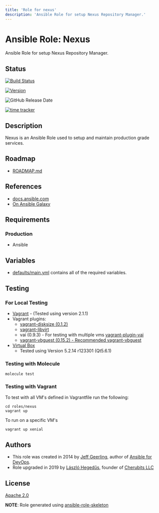 ```yaml
---
title: 'Role for nexus'
description: 'Ansible Role for setup Nexus Repository Manager.'
---
```


# Ansible Role: Nexus

Ansible Role for setup Nexus Repository Manager.

## Status

[![Build Status](https://travis-ci.org/lordoftheflies/ansible-role-nexus.svg?branch=master)](https://travis-ci.org/lordoftheflies/ansible-role-nexus)

[![Version](https://img.shields.io/github/v/tag/lordoftheflies/ansible-role-nexus?sort=semver)](https://github.com/lordoftheflies/ansible-role-nexus/releases)

![GitHub Release Date](https://img.shields.io/github/release-date/lordoftheflies/ansible-role-nexus)

[![time tracker](https://wakatime.com/badge/github/lordoftheflies/ansible-role-nexus.svg)](https://wakatime.com/badge/github/lordoftheflies/ansible-role-nexus)

## Description

Nexus is an Ansible Role used to setup and maintain production grade services.

## Roadmap

* [ROADMAP.md](ROADMAP.md)

## References

* [docs.ansible.com](https://docs.ansible.com/)
* [On Ansible Galaxy](https://galaxy.ansible.com/lordoftheflies/ansible_role_nexus)

## Requirements

### Production

* Ansible

## Variables

* [defaults/main.yml](defaults/main.yml) contains all of the required variables.

## Testing

### For Local Testing

* [Vagrant](https://www.vagrantup.com/) - (Tested using version 2.1.1)
* Vagrant plugins:
  * [vagrant-disksize (0.1.2)](https://github.com/lordoftheflies/vagrant-disksize)
  * [vagrant-libvirt](https://github.com/lordoftheflies/vagrant-libvirt)
  * vai (0.9.3) - For testing with multiple vms [vagrant-plugin-vai](https://github.com/lordoftheflies/vagrant-plugin-vai)
  * [vagrant-vbguest (0.15.2) - Recommended vagrant-vbguest](https://github.com/lordoftheflies/vagrant-vbguest)
* [Virtual Box](https://www.virtualbox.org/)
  * Tested using Version 5.2.14 r123301 (Qt5.6.1)

### Testing with Molecule

```shell
molecule test
```

### Testing with Vagrant

To test with all VM's defined in Vagrantfile run the following:

```shell
cd roles/nexus
vagrant up
```

To run on a specific VM's
```shell
vagrant up xenial
```

## Authors

* This role was created in 2014 by [Jeff Geerling](https://www.jeffgeerling.com/), author of [Ansible for DevOps](https://www.ansiblefordevops.com/).
* Role upgraded in 2019 by [László Hegedűs](mailto:laszlo.hegedus@cherubits.hu), founder of [Cherubits LLC](https://portal.cherubits.hu)

## License

[Apache 2.0](https://tldrlegal.com/license/apache-license-2.0-(apache-2.0))

**NOTE**: Role generated using [ansible-role-skeleton](https://github.com/lordoftheflies/ansible-role-skeleton)
